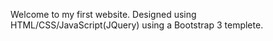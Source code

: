 Welcome to my first website. Designed using HTML/CSS/JavaScript(JQuery) using a Bootstrap 3 templete.


